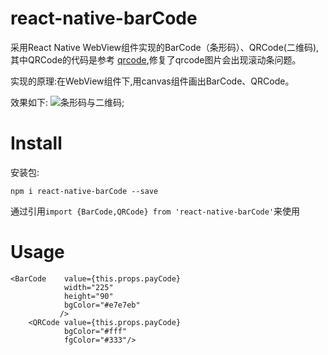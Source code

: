 # react-native-barCode
采用React Native WebView组件实现的BarCode（条形码）、QRCode(二维码),其中QRCode的代码是参考 
[qrcode](https://github.com/cssivision/react-native-qrcode),修复了qrcode图片会出现滚动条问题。

实现的原理:在WebView组件下,用canvas组件画出BarCode、QRCode。

效果如下:
![条形码与二维码](https://github.com/chenchunyong/react-native-barCode/raw/master/barCode.png);

# Install
 
 安装包:
 
`npm i react-native-barCode --save`

通过引用`import {BarCode,QRCode} from 'react-native-barCode'`来使用

# Usage

```
<BarCode    value={this.props.payCode}
            width="225"
            height="90"
            bgColor="#e7e7eb"
           />
    <QRCode value={this.props.payCode}
            bgColor="#fff"
            fgColor="#333"/>
```



